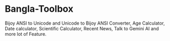 # Bangla-Toolbox
Bijoy ANSI to Unicode and Unicode to Bijoy ANSI Converter, Age Calculator, Date calculator, Scientific Calculator, Recent News, Talk to Gemini AI and more lot of Feature.
